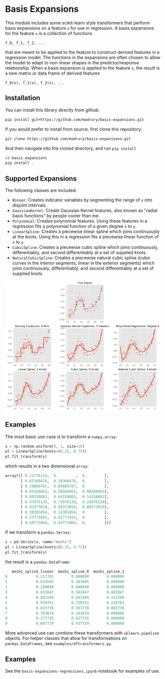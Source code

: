 # Basis Expansions

This module includes some scikit-learn style transformers that perform basis expansions on a feature `x` for use in regression. A basis expansions for the feature `x` is
a collection of functions

    f_0, f_1, f_2, ...

that are meant to be applied to the feature to construct derived features in a
regression model.  The functions in the expansions are often chosen to allow
the model to adapt to non-linear shapes in the predictor/response relationship.
When a basis expansion is *applied* to the feature `x`, the result is a new
matrix or data frame of derived features

    f_0(x), f_1(x), f_2(x), ...

## Installation

You can install this library directly from github:

```bash
pip install git+https://github.com/madrury/basis-expansions.git
```

If you would prefer to install from source, first clone this repository:

```bash
git clone https://github.com/madrury/basis-expansions.git
```

And then navigate into the cloned directory, and run `pip install`

```bash
cd basis_expansions
pip install .
```

## Supported Expansions

The following classes are included:

  - `Binner`: Creates indicator variables by segmenting the range of `x` into disjoint intervals.
  - `GaussianKernel`: Create Gaussian Kernel features, also known as "radial basis functions" by people cooler than me.
  - `Polynomial`: Creates polynomial features.  Using these features in a regression fits a polynomial function of a given degree `x` to `y`.
  - `LinearSpline`: Creates a piecewise linear spline which joins continuously at the knots.  Using this in a regression fits a piecewise linear function of `x` to `y`.
  - `CubicSpline`: Creates a piecewise cubic spline which joins continuously, differentiably, and second differentiably at a set of supplied knots.
  - `NaturalCubicSpline`: Creates a piecewise natural cubic spline (cubic curves in the interior segments, linear in the exterior segments) which joins continuously, differentiably, and second differentiably at a set of supplied knots.

![Basis Expansions](examples/img/basis-expansions.png)


## Examples

The most basic use case is to transform a `numpy.array`:

```python
x = np.random.uniform(0, 1, size=10)
pl = LinearSpline(knots=[0.25, 0.75])
pl.fit_transform(x)
```

which results in a two dimensional `array`:

```python
array([[ 0.21776114,  0.        ,  0.        ],
       [ 0.63360478,  0.38360478,  0.        ],
       [ 0.29089787,  0.04089787,  0.        ],
       [ 0.83284663,  0.58284663,  0.08284663],
       [ 0.89158883,  0.64158883,  0.14158883],
       [ 0.97076139,  0.72076139,  0.22076139],
       [ 0.83373019,  0.58373019,  0.08373019],
       [ 0.39301854,  0.14301854,  0.        ],
       [ 0.27773455,  0.02773455,  0.        ],
       [ 0.68772864,  0.43772864,  0.        ]])
```

If we transform a `pandas.Series`:

```python
s = pd.Series(x, name="moshi")
pl = LinearSpline(knots=[0.25, 0.75])
pl.fit_transform(s)
```

the result is a `pandas.DataFrame`:

```python
   moshi_spline_linear  moshi_spline_0  moshi_spline_1
0             0.217761        0.000000        0.000000
1             0.633605        0.383605        0.000000
2             0.290898        0.040898        0.000000
3             0.832847        0.582847        0.082847
4             0.891589        0.641589        0.141589
5             0.970761        0.720761        0.220761
6             0.833730        0.583730        0.083730
7             0.393019        0.143019        0.000000
8             0.277735        0.027735        0.000000
9             0.687729        0.437729        0.000000
```

More advanced use can combine these transformers with `sklearn.pipeline` objects.  For helper classes that allow for transformations on `pandas.DataFrames`, see `examples/dftransformers.py`.


## Examples

See the `basis-expansions-regressions.ipynb` notebook for examples of use.